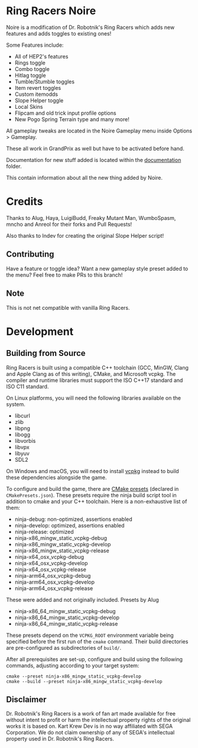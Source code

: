 # Ring Racers Noire

Noire is a modification of Dr. Robotnik's Ring Racers which adds new features and adds toggles to existing ones!

Some Features include:
- All of HEP2's features
- Rings toggle
- Combo toggle
- Hitlag toggle
- Tumble/Stumble toggles
- Item revert toggles
- Custom itemodds
- Slope Helper toggle
- Local Skins
- Flipcam and old trick input profile options
- New Pogo Spring Terrain type
and many more!

All gameplay tweaks are located in the Noire Gameplay menu inside Options > Gameplay.

These all work in GrandPrix as well but have to be activated before hand.

Documentation for new stuff added is located within the [documentation](https://github.com/NepDisk/RingRacers-Noire/tree/Noire/documentation) folder.

This contain information about all the new thing added by Noire.

# Credits

Thanks to Alug, Haya, LuigiBudd, Freaky Mutant Man, WumboSpasm, mncho and Anreol for their forks and Pull Requests!

Also thanks to Indev for creating the original Slope Helper script!

## Contributing

Have a feature or toggle idea? Want a new gameplay style preset added to the menu? Feel free to make PRs to this branch!

## Note

This is not net compatible with vanilla Ring Racers.

# Development

## Building from Source

Ring Racers is built using a compatible C++ toolchain (GCC, MinGW, Clang and Apple Clang as of this writing), CMake, and Microsoft vcpkg. The compiler and runtime libraries must support the ISO C++17 standard and ISO C11 standard.

On Linux platforms, you will need the following libraries available on the system.

- libcurl
- zlib
- libpng
- libogg
- libvorbis
- libvpx
- libyuv
- SDL2

On Windows and macOS, you will need to install [vcpkg] instead to build these dependencies alongside the game.

[vcpkg]: https://vcpkg.io/en/

To configure and build the game, there are [CMake presets] (declared in `CMakePresets.json`). These presets require the ninja build script tool in addition to cmake and your C++ toolchain. Here is a non-exhaustive list of them:

- ninja-debug: non-optimized, assertions enabled
- ninja-develop: optimized, assertions enabled
- ninja-release: optimized
- ninja-x86_mingw_static_vcpkg-debug
- ninja-x86_mingw_static_vcpkg-develop
- ninja-x86_mingw_static_vcpkg-release
- ninja-x64_osx_vcpkg-debug
- ninja-x64_osx_vcpkg-develop
- ninja-x64_osx_vcpkg-release
- ninja-arm64_osx_vcpkg-debug
- ninja-arm64_osx_vcpkg-develop
- ninja-arm64_osx_vcpkg-release

These were added and not originally included. Presets by Alug
- ninja-x86_64_mingw_static_vcpkg-debug
- ninja-x86_64_mingw_static_vcpkg-develop
- ninja-x86_64_mingw_static_vcpkg-release

[CMake presets]: https://cmake.org/cmake/help/latest/manual/cmake-presets.7.html

These presets depend on the `VCPKG_ROOT` environment variable being specified before the first run of the `cmake` command. Their build directories are pre-configured as subdirectories of `build/`.

After all prerequisites are set-up, configure and build using the following commands, adjusting according to your target system:

    cmake --preset ninja-x86_mingw_static_vcpkg-develop
    cmake --build --preset ninja-x86_mingw_static_vcpkg-develop

## Disclaimer

Dr. Robotnik's Ring Racers is a work of fan art made available for free without intent to profit or harm the intellectual property rights of the original works it is based on. Kart Krew Dev is in no way affiliated with SEGA Corporation. We do not claim ownership of any of SEGA's intellectual property used in Dr. Robotnik's Ring Racers.
